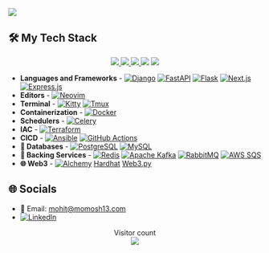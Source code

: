<p align="left">
   <a href="[Github streak](https://git.io/streak-stats)"> <img src="https://github-readme-streak-stats.herokuapp.com?user=0xmomosh13&theme=highcontrast&hide_border=true&count_private=true)](https://git.io/streak-stats"/> </a>
</p>

## 🛠️ My Tech Stack


<p align="center"> 
    <a href="https://www.python.org" target="_blank"> <img src="https://img.icons8.com/color/48/python.png"/> </a> 
    <a href="https://git-scm.com/" target="_blank"> <img src="https://img.icons8.com/color/48/000000/git.png"/> </a> 
    <a href="https://www.javascript.com" target="_blank"> <img src="https://img.icons8.com/color/48/javascript--v1.png"/> </a>
    <a href=""> <img src="https://img.icons8.com/color/48/000000/typescript--v1.png"></img></a>
    <a href="https://rust-lang.org" target="_blank"> <img src="https://img.icons8.com/external-tal-revivo-bold-tal-revivo/48/external-rust-is-a-multi-paradigm-system-programming-language-logo-bold-tal-revivo.png"/> </a>
</p>


- **Languages and Frameworks** - [![Django](https://img.shields.io/badge/-Django-092E20?style=flat&logo=Django)](https://www.djangoproject.com) [![FastAPI](https://img.shields.io/badge/-FastAPI-009688?style=flat&logo=FastAPI)](https://fastapi.tiangolo.com) [![Flask](https://img.shields.io/badge/-Flask-000000?style=flat&logo=Flask)](https://flask.palletsprojects.com/en/3.0.x/) [![Next.js](https://img.shields.io/badge/-Next.js-000000?style=flat&logo=Next.js)](https://nextjs.org) [![Express.js](https://img.shields.io/badge/-Express-000000?style=flat&logo=Express)](https://expressjs.com)
- **Editors** - [![Neovim](https://img.shields.io/badge/-Neovim-57A143?style=flat&logo=Neovim&logoColor=white)](https://neovim.io)
- **Terminal** - [![Kitty](https://img.shields.io/badge/-Kitty-FFD700?style=flat&logo=Kitty&logoColor=black)](https://sw.kovidgoyal.net/kitty/) [![Tmux](https://img.shields.io/badge/-Tmux-1BB91F?style=flat&logo=Tmux&logoColor=white)](https://github.com/tmux/tmux/wiki)
- **Containerization** - [![Docker](https://img.shields.io/badge/-Docker-2496ED?style=flat&logo=Docker&logoColor=white)](https://www.docker.com)
- **Schedulers** - [![Celery](https://img.shields.io/badge/-Celery-37814A?style=flat&logo=Celery&logoColor=white)](https://docs.celeryq.dev/en/stable/)
- **IAC** - [![Terraform](https://img.shields.io/badge/-Terraform-623CE4?style=flat&logo=Terraform)](https://developer.hashicorp.com/terraform) 
- **CICD** - [![Ansible](https://img.shields.io/badge/-Ansible-EE0000?style=flat&logo=Ansible)](https://www.ansible.com)  [![GitHub Actions](https://img.shields.io/badge/-GitHub_Actions-2088FF?style=flat&logo=GitHub-Actions&logoColor=white)](https://github.com/features/actions)
- **💾 Databases** - [![PostgreSQL](https://img.shields.io/badge/-PostgreSQL-336791?style=flat&logo=postgresql&logoColor=white)](https://www.postgresql.org) [![MySQL](https://img.shields.io/badge/-MySQL-4479A1?style=flat&logo=mysql&logoColor=white)](https://www.mysql.com)
- **🚀 Backing Services** - [![Redis](https://img.shields.io/badge/-Redis-DC382D?style=flat&logo=Redis&logoColor=white)](https://redis.io) [![Apache Kafka](https://img.shields.io/badge/-Apache_Kafka-231F20?style=flat&logo=Apache-Kafka)](https://kafka.apache.org) [![RabbitMQ](https://img.shields.io/badge/-RabbitMQ-FF6600?style=flat&logo=RabbitMQ&logoColor=white)](https://www.rabbitmq.com/download.html) [![AWS SQS](https://img.shields.io/badge/-AWS_SQS-FF9900?style=flat&logo=Amazon-AWS&logoColor=white)](https://aws.amazon.com/sqs/)
- **🌐 Web3** - [![Alchemy](https://img.shields.io/badge/-Alchemy-000000?style=flat&logo=Alchemy&logoColor=white)](https://www.alchemy.com) [Hardhat](https://hardhat.org) [Web3.py](https://web3py.readthedocs.io/en/stable/)



## **🌐 Socials**
- 📧 Email: [mohit@momosh13.com](mailto:mohit@momosh13.com)
- [![LinkedIn](https://img.shields.io/badge/-LinkedIn-0A66C2?style=flat&logo=LinkedIn&logoColor=white)](https://www.linkedin.com/in/mohit-shrivastava-4aa137133/)


<p align="center"> 
  Visitor count<br>
  <img src="https://profile-counter.glitch.me/0xmomosh13/count.svg" />
</p>
